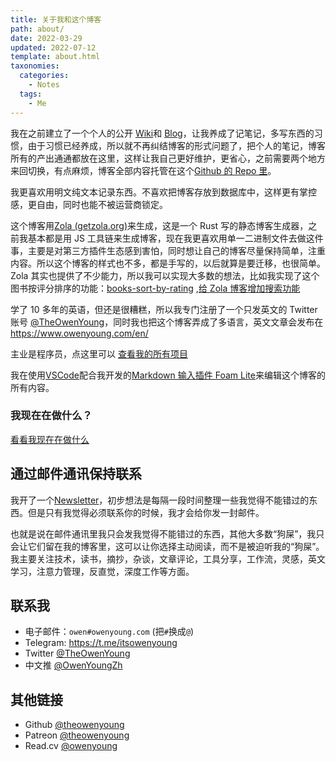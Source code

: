 ```yaml
---
title: 关于我和这个博客
path: about/
date: 2022-03-29
updated: 2022-07-12
template: about.html
taxonomies:
  categories:
    - Notes
  tags:
    - Me
---
```


我在之前建立了一个个人的公开 [Wiki](https://wiki.owenyoung.com/)和 [Blog](https://blog.owenyoung.com/)，让我养成了记笔记，多写东西的习惯，由于习惯已经养成，所以就不再纠结博客的形式问题了，把个人的笔记，博客所有的产出通通都放在这里，这样让我自己更好维护，更省心，之前需要两个地方来回切换，有点麻烦，博客全部内容托管在这个[Github 的 Repo 里](https://github.com/theowenyoung/blog)。

我更喜欢用明文纯文本记录东西。不喜欢把博客存放到数据库中，这样更有掌控感，更自由，同时也能不被运营商锁定。

这个博客用[Zola (getzola.org)](https://www.getzola.org/)来生成，这是一个 Rust 写的静态博客生成器，之前我基本都是用 JS 工具链来生成博客，现在我更喜欢用单一二进制文件去做这件事，主要是对第三方插件生态感到害怕，同时想让自己的博客尽量保持简单，注重内容。所以这个博客的样式也不多，都是手写的，以后就算是要迁移，也很简单。Zola 其实也提供了不少能力，所以我可以实现大多数的想法，比如我实现了这个图书按评分排序的功能：[books-sort-by-rating](/content/pages/books.md) ,[给 Zola 博客增加搜索功能](/content/blog/add-search/index.md)

学了 10 多年的英语，但还是很糟糕，所以我专门注册了一个只发英文的 Twitter 账号 [@TheOwenYoung](https://twitter.com/TheOwenYoung)，同时我也把这个博客弄成了多语言，英文文章会发布在<https://www.owenyoung.com/en/>

主业是程序员，点这里可以 [查看我的所有项目](/content/projects.md)

我在使用[VSCode](https://code.visualstudio.com/)配合我开发的[Markdown 输入插件 Foam Lite](https://marketplace.visualstudio.com/items?itemName=theowenyoung.foam-lite-vscode)来编辑这个博客的所有内容。

### 我现在在做什么？

[看看我现在在做什么](/content/pages/now.md)

## 通过邮件通讯保持联系

我开了一个[Newsletter](https://digests.owenyoung.com/)，初步想法是每隔一段时间整理一些我觉得不能错过的东西。但是只有我觉得必须联系你的时候，我才会给你发一封邮件。

也就是说在邮件通讯里我只会发我觉得不能错过的东西，其他大多数“狗屎”，我只会让它们留在我的博客里，这可以让你选择主动阅读，而不是被迫听我的“狗屎”。我主要关注技术，读书，摘抄，杂谈，文章评论，工具分享，工作流，灵感，英文学习，注意力管理，反直觉，深度工作等方面。

## 联系我

- 电子邮件：`owen#owenyoung.com` (把`#`换成`@`)
- Telegram: <https://t.me/itsowenyoung>
- Twitter [@TheOwenYoung](https://twitter.com/TheOwenYoung)
- 中文推 [@OwenYoungZh](https://twitter.com/OwenYoungZh)

## 其他链接

- Github [@theowenyoung](https://github.com/theowenyoung)
- Patreon [@theowenyoung](https://www.patreon.com/theowenyoung)
- Read.cv [@owenyoung](https://read.cv/owenyoung)

